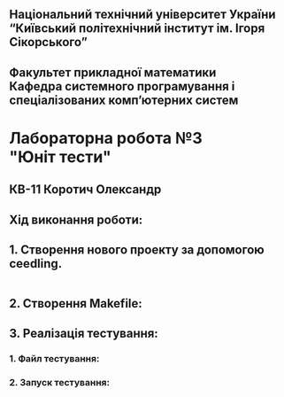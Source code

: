 ## Національний технічний університет України<br>“Київський політехнічний інститут ім. Ігоря Сікорського”

## Факультет прикладної математики<br>Кафедра системного програмування і спеціалізованих комп’ютерних систем


# Лабораторна робота №3<br>"Юніт тести"

## КВ-11 Коротич Олександр

## Хід виконання роботи:

## 1. Створення нового проекту за допомогою ceedling.

```

```

## 2. Створення Makefile:

## 3. Реалізація тестування:

### 1. Файл тестування:

### 2. Запуск тестування: